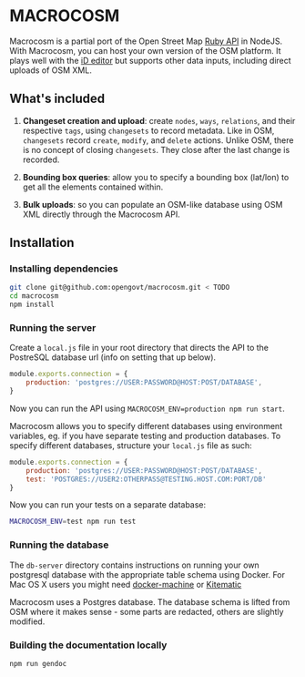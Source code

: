 # MACROCOSM

Macrocosm is a partial port of the Open Street Map [Ruby API](https://github.com/openstreetmap/openstreetmap-website) in NodeJS. With Macrocosm, you can host your own version of the OSM platform. It plays well with the [iD editor](https://github.com/openstreetmap/iD) but supports other data inputs, including direct uploads of OSM XML.

## What's included

1. **Changeset creation and upload**: create `nodes`, `ways`, `relations`, and their respective `tags`, using `changesets` to record metadata. Like in OSM, `changesets` record `create`, `modify`, and `delete` actions. Unlike OSM, there is no concept of closing `changesets`. They close after the last change is recorded.

2. **Bounding box queries**: allow you to specify a bounding box (lat/lon) to get all the elements contained within.

3. **Bulk uploads**: so you can populate an OSM-like database using OSM XML directly through the Macrocosm API.

## Installation

### Installing dependencies

```sh
git clone git@github.com:opengovt/macrocosm.git < TODO
cd macrocosm
npm install
```

### Running the server

Create a `local.js` file in your root directory that directs the API to the PostreSQL database url (info on setting that up below).

```javascript
module.exports.connection = {
    production: 'postgres://USER:PASSWORD@HOST:POST/DATABASE',
}
```

Now you can run the API using `MACROCOSM_ENV=production npm run start`.

Macrocosm allows you to specify different databases using environment variables, eg. if you have separate testing and production databases. To specify different databases, structure your `local.js` file as such:

```js
module.exports.connection = {
    production: 'postgres://USER:PASSWORD@HOST:POST/DATABASE',
    test: 'POSTGRES://USER2:OTHERPASS@TESTING.HOST.COM:PORT/DB'
}
```

Now you can run your tests on a separate database:

```sh
MACROCOSM_ENV=test npm run test
```

### Running the database

The `db-server` directory contains instructions on running your own postgresql database with the appropriate table schema using Docker. For Mac OS X users you might need [docker-machine](https://github.com/docker/machine) or [Kitematic](https://kitematic.com/)

Macrocosm uses a Postgres database. The database schema is lifted from OSM where it makes sense - some parts are redacted, others are slightly modified.

### Building the documentation locally

```sh
npm run gendoc
```
